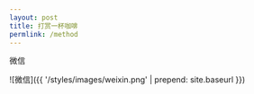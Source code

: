 ```yaml
---
layout: post
title: 打赏一杯咖啡
permlink: /method
---
```


<!-- 支付宝

![支付宝]({{ '/styles/images/zhifubao.PNG' | prepend: site.baseurl }}) -->

微信

![微信]({{ '/styles/images/weixin.png' | prepend: site.baseurl }})


